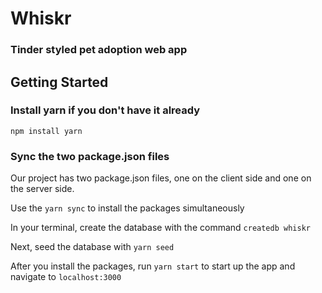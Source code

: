 # Whiskr

### Tinder styled pet adoption web app

## Getting Started 

### Install yarn if you don't have it already
`npm install yarn` 
### Sync the two package.json files
Our project has two package.json files, one on the client side and one on the server side.

Use the `yarn sync` to install the packages simultaneously 

In your terminal, create the database with the command `createdb whiskr`

Next, seed the database with `yarn seed`

After you install the packages, run `yarn start` to start up the app and navigate to `localhost:3000`


